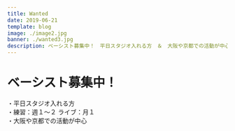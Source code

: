 ```yaml
---
title: Wanted
date: 2019-06-21
template: blog
image: ./image2.jpg
banner: ./wanted3.jpg
description: ベーシスト募集中！　平日スタジオ入れる方　＆　大阪や京都での活動が中心
---
```


<h1>ベーシスト募集中！</h1>

・平日スタジオ入れる方<br/>
・練習：週１〜２ ライブ：月１<br/>
・大阪や京都での活動が中心
